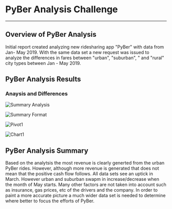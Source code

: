 # PyBer Analysis Challenge
---
## Overview of PyBer Analysis
Initial report created analyzing new ridesharing app "PyBer" with data from Jan- May 2019.   With the same data set a new request was issued to analyze the differences in fares between "urban", "suburban", " and "rural" city types between Jan - May 2019.


## PyBer Analysis Results

### Anaysis and Differences

![Summary Analysis](https://user-images.githubusercontent.com/84201082/127783321-8e37684a-ab1b-47f6-adf6-ac7ef8f44086.png)

![Summary Format](https://user-images.githubusercontent.com/84201082/127783326-02404839-a24e-423d-a25e-0316a92b600e.png)

![Pivot1](https://user-images.githubusercontent.com/84201082/127783330-bdfcd719-a1d7-4d7e-bfc5-e63fef768f53.png)

![Chart1](https://user-images.githubusercontent.com/84201082/127783346-f9f24406-a84d-4982-ade4-3e455b3e2d3c.png)


## PyBer Analysis Summary
Based on the analytsis the most revenue is clearly generted from the urban PyBer rides.   However, although more revenue is generated that does not mean that the positive cash flow follows.   All data sets see an uptick in March.   However urban and suburban swapm in increase/decrease when the month of May starts. Many other factors are not taken into account such as insurance, gas prices, etc of the drivers and the company.   In order to paint a more accurate picture a much wider data set is needed to determine where better to focus the efforts of PyBer.
